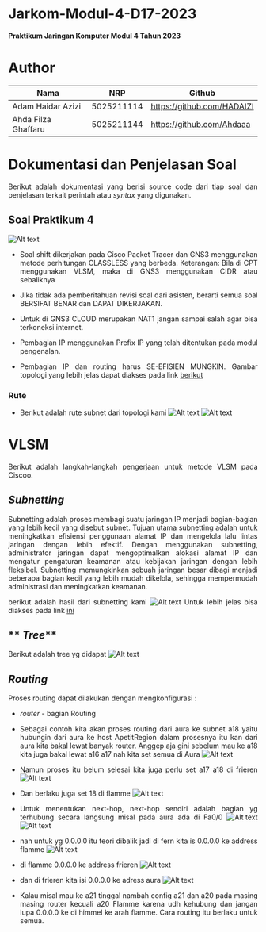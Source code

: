 # Jarkom-Modul-4-D17-2023

**Praktikum Jaringan Komputer Modul 4 Tahun 2023**

# Author
| Nama | NRP |Github |
|---------------------------|------------|--------|
|Adam Haidar Azizi | 5025211114 | https://github.com/HADAIZI |
|Ahda Filza Ghaffaru | 5025211144 | https://github.com/Ahdaaa |

# **Dokumentasi dan Penjelasan Soal**
<div align=justify>

Berikut adalah dokumentasi yang berisi source code dari tiap soal dan penjelasan terkait perintah atau _syntax_ yang digunakan. 

## **Soal Praktikum 4**
![Alt text](image.png)

- Soal shift dikerjakan pada Cisco Packet Tracer dan GNS3 menggunakan metode perhitungan CLASSLESS yang berbeda.
Keterangan: Bila di CPT menggunakan VLSM, maka di GNS3 menggunakan CIDR atau sebaliknya

- Jika tidak ada pemberitahuan revisi soal dari asisten, berarti semua soal BERSIFAT BENAR dan DAPAT DIKERJAKAN.

- Untuk di GNS3 CLOUD merupakan NAT1 jangan sampai salah agar bisa terkoneksi internet.

- Pembagian IP menggunakan Prefix IP yang telah ditentukan pada modul pengenalan.

- Pembagian IP dan routing harus SE-EFISIEN MUNGKIN.
Gambar topologi yang lebih jelas dapat diakses pada link [berikut](https://drive.google.com/file/d/1VmJXOyEoWru1tfXISOgoJiPfE1hpbptM/view)

### **Rute**
- Berikut adalah rute subnet dari topologi kami
![Alt text](image-2.png)
![Alt text](image-3.png)

# **VLSM**
Berikut adalah langkah-langkah pengerjaan untuk metode VLSM pada Ciscoo.
## **_Subnetting_**
Subnetting adalah proses membagi suatu jaringan IP menjadi bagian-bagian yang lebih kecil yang disebut subnet. Tujuan utama subnetting adalah untuk meningkatkan efisiensi penggunaan alamat IP dan mengelola lalu lintas jaringan dengan lebih efektif. Dengan menggunakan subnetting, administrator jaringan dapat mengoptimalkan alokasi alamat IP dan mengatur pengaturan keamanan atau kebijakan jaringan dengan lebih fleksibel. Subnetting memungkinkan sebuah jaringan besar dibagi menjadi beberapa bagian kecil yang lebih mudah dikelola, sehingga mempermudah administrasi dan meningkatkan keamanan.

berikut adalah hasil dari subnetting kami
![Alt text](image-1.png)
Untuk lebih jelas bisa diakses pada link [ini](https://docs.google.com/spreadsheets/d/1oaR5rntwo_eWIAiKplBfYfusrp2GwfaqX8wptFUeuYY/edit#gid=1463933795)
## ** _Tree_**
Berikut adalah tree yg didapat
![Alt text](image-4.png)

## **_Routing_**

Proses routing dapat dilakukan dengan mengkonfigurasi :
- _router_ - bagian Routing

- Sebagai contoh kita akan proses routing dari aura ke subnet a18 yaitu hubungin dari aura ke host ApetitRegion dalam prosesnya itu kan dari aura kita bakal lewat banyak router. Anggep aja gini sebelum mau ke a18 kita juga bakal lewat a16 a17 nah kita set semua di Aura
![Alt text](image-5.png)
- Namun proses itu belum selesai kita juga perlu set a17 a18 di  frieren
![Alt text](image-6.png)
- Dan berlaku juga set 18 di flamme
![Alt text](image-7.png)
- Untuk menentukan next-hop, next-hop sendiri adalah bagian yg terhubung secara langsung misal pada aura ada di Fa0/0
![Alt text](image-8.png)
![Alt text](image-9.png)
- nah untuk yg 0.0.0.0 itu teori dibalik jadi di fern kita is 0.0.0.0 ke address flamme
![Alt text](image-10.png)
- di flamme 0.0.0.0 ke address frieren
![Alt text](image-11.png)
- dan di frieren kita isi 0.0.0.0 ke adress aura
![Alt text](image-12.png)
- Kalau misal mau ke a21 tinggal nambah config a21 dan a20 pada masing masing router kecuali a20 Flamme karena udh kehubung dan jangan lupa 0.0.0.0 ke di himmel ke arah flamme. Cara routing itu berlaku untuk semua.
